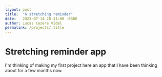 ```yaml
---
layout: post
title:  "A stretching reminder"
date:   2023-07-14 20:11:00 -0300
author: Lucas Cezere Vidal
permalink: /projects/:title
---
```

# Stretching reminder app

I'm thinking of making my first project here an app that I have been thinking about for a few months now.
